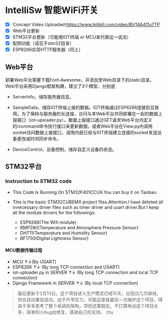 # IntelliSw 智能WiFi开关

- [x] Concept Video Uploaded:https://www.bilibili.com/video/BV14A411u7TP
- [x] Web平台更新
- [x] STM32平台更新（可能用IOT终端 or MCU来代替这一说法）
- [x] 配网功能（请见于stm32目录）
- [x] ESP8266实现HTTP服务器（同上）

## Web平台

部署Web平台需要下载Font-Awesome，并添加至Web目录下的static目录。  
Web平台采用Django框架构建，建立了3个模型，分别是

- ServerInfo，储存服务器信息。

- SampleData，储存IOT终端上报的数据。IOT终端通过ESP8266连接到互联网，为了保持与服务器的长连接，访问与本Web平台共同部署在一起的数据上报接口（iot-uploader.py）。数据上报接口通过GET请求Web平台内定义的/command命令执行接口来更新数据。或者Web平台在View.py内调用socket访问数据上报接口，调用内部已经与IOT终端建立连接的socket发送设备更改或时间同步命令。

- DeviceControl，设备控制，储存自定义设备的状态。

## STM32平台

### Instruction to STM32 code

- This Code Is Running On STM32F401CCU6.You can buy it on Taobao.
- This is the basic STM32CUBEMX project files.Attention.I have deleted all innecessary driver files such as timer driver and usart driver.But I keep all the module drivers for the
followings.

  - ESP8266(The Wifi module)
  - BMP280(Temperature and Atmosphere Pressure Sensor)
  - DHT11(Temperature and Humidity Sensor) 
  - BF1750(Digital Lightness Sensor)

#### MCU数据传输过程

- MCU ↑↓(By USART)
- ESP8266 ↑↓ (By long TCP connection and USART)
- iot-uploader.py in SERVER ↑↓ (By long TCP connection and local TCP connection)
- Django Framework in SERVER ↑↓ (By local TCP connection)

> 最后更新于2月13日。这个项目进入生产模式已经15天，出现过几次掉线，但也自动重连成功。迫于升学压力，可能这是我最后一次维护这个项目，得益于多多思考了整个系统的架构，项目还算稳定。不打算再动这个项目太多，简单的小bug会修复。感谢自己的支持。
> zhy
